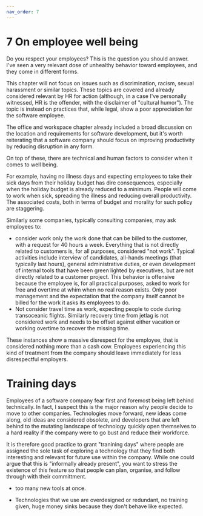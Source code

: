 ```yaml
---
nav_order: 7
---
```


# 7 On employee well being

Do you respect your employees? This is the question you should answer. I've
seen a very relevant dose of unhealthy behavior toward employees, and they come
in different forms. 

This chapter will not focus on issues such as discrimination, racism, sexual
harassment or similar topics. These topics are covered and already considered
relevant by HR for action (although, in a case I've personally witnessed, HR is
the offender, with the disclaimer of "cultural humor"). The topic is instead on
practices that, while legal, show a poor appreciation for the software
employee. 

The office and workspace chapter already included a broad discussion on the
location and requirements for software development, but it's worth reiterating
that a software company should focus on improving productivity by reducing
disruption in any form. 

On top of these, there are technical and human factors to consider when it comes to well
being. 

For example, having no illness days and expecting employees to take their sick days from
their holiday budget has dire consequences, especially when the holiday budget
is already reduced to a minimum. People will come to work when sick, spreading
the illness and reducing overall productivity. The associated costs, both in
terms of budget and morality for such policy are staggering. 

Similarly some companies, typically consulting companies, may ask employees to:

- consider work only the work done that can be billed to the customer, with a request for 40 hours a week. 
  Everything that is not directly related to customers is, for all purposes, considered "not work". Typical
  activities include interview of candidates, all-hands meetings (that typically last hours), general 
  administrative duties, or even development of internal tools that have been green lighted by executives,
  but are not directly related to a customer project. This behavior is offensive because the employee is,
  for all practical purposes, asked to work for free and overtime at whim when no real reason exists. 
  Only poor management and the expectation that the company itself cannot be billed for the work it asks
  its employees to do.
- Not consider travel time as work, expecting people to code during transoceanic flights. Similarly
  recovery time from jetlag is not considered work and needs to be offset against either vacation or
  working overtime to recover the missing time.

These instances show a massive disrespect for the employee, that is considered nothing more than a cash cow.
Employees experiencing this kind of treatment from the company should leave immediately for less disrespectful
employers.

# Training days

Employees of a software company fear first and foremost being left behind
technically. In fact, I suspect this is the major reason why people decide to
move to other companies. Technologies move forward, new ideas come along, old
ideas are considered obsolete, and developers that are left behind to the
mutating landscape of technology quickly open themselves to a hard reality if the
company were to go bust and reduce their workforce. 

It is therefore good practice to grant "tranining days" where people are
assigned the sole task of exploring a technology that they find both interesting
and relevant for future use within the company. While one could argue that this is
"informally already present", you want to stress the existence of this feature
so that people can plan, organise, and follow through with their committment.

- too many new tools at once.


- Technologies that we use are overdesigned or redundant, no training given, huge money sinks because they don't behave like expected.

